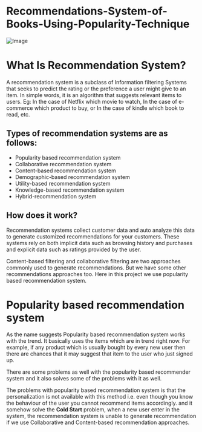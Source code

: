 # Recommendations-System-of-Books-Using-Popularity-Technique

![Image](https://i.pinimg.com/736x/f2/11/fc/f211fc9edee41e3e11ed4283dc52e6c9.jpg)

# What Is Recommendation System?
A recommendation system is a subclass of Information filtering Systems that seeks to predict the rating or the preference a user might give to an item. In simple words, it is an algorithm that suggests relevant items to users. 
Eg: In the case of Netflix which movie to watch, In the case of e-commerce which product to buy, or In the case of kindle which book to read, etc.

## Types of recommendation systems are as follows:

- Popularity based recommendation system
- Collaborative recommendation system
- Content-based recommendation system
- Demographic-based recommendation system
- Utility-based recommendation system
- Knowledge-based recommendation system
- Hybrid-recommendation system

## How does it work?
Recommendation systems collect customer data and auto analyze this data to generate customized recommendations for your customers. These systems rely on both implicit data such as browsing history and purchases and explicit data such as ratings provided by the user.

Content-based filtering and collaborative filtering are two approaches commonly used to generate recommendations. But we have some other recommendations approaches too.
Here in this project we use popularity based recommendation system.

# Popularity based recommendation system
As the name suggests Popularity based recommendation system works with the trend. It basically uses the items which are in trend right now. For example, if any product which is usually bought by every new user then there are chances that it may suggest that item to the user who just signed up.

There are some problems as well with the popularity based recommender system and it also solves some of the problems with it as well.

The problems with popularity based recommendation system is that the personalization is not available with this method i.e. even though you know the behaviour of the user you cannot recommend items accordingly.
and it somehow solve the __Cold Start__ problem, when a new user enter in the system, the recommendation system is unable to generate recommendation if we use Collaborative and Content-based recommendation approaches.
